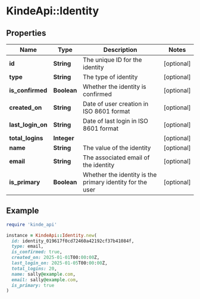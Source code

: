 # KindeApi::Identity

## Properties

| Name | Type | Description | Notes |
| ---- | ---- | ----------- | ----- |
| **id** | **String** | The unique ID for the identity | [optional] |
| **type** | **String** | The type of identity | [optional] |
| **is_confirmed** | **Boolean** | Whether the identity is confirmed | [optional] |
| **created_on** | **String** | Date of user creation in ISO 8601 format | [optional] |
| **last_login_on** | **String** | Date of last login in ISO 8601 format | [optional] |
| **total_logins** | **Integer** |  | [optional] |
| **name** | **String** | The value of the identity | [optional] |
| **email** | **String** | The associated email of the identity | [optional] |
| **is_primary** | **Boolean** | Whether the identity is the primary identity for the user | [optional] |

## Example

```ruby
require 'kinde_api'

instance = KindeApi::Identity.new(
  id: identity_019617f0cd72460a42192cf37b41084f,
  type: email,
  is_confirmed: true,
  created_on: 2025-01-01T00:00:00Z,
  last_login_on: 2025-01-05T00:00:00Z,
  total_logins: 20,
  name: sally@example.com,
  email: sally@example.com,
  is_primary: true
)
```

